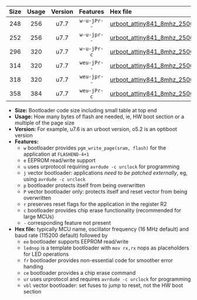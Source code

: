|Size|Usage|Version|Features|Hex file|
|:-:|:-:|:-:|:-:|:--|
|248|256|u7.7|`w-u-jPr--`|[urboot_attiny841_8mhz_250000bps_lednop_ur_vbl.hex](https://raw.githubusercontent.com/stefanrueger/urboot.hex/main/mcus/attiny841/fcpu_8mhz/250000_bps/urboot_attiny841_8mhz_250000bps_lednop_ur_vbl.hex)|
|252|256|u7.7|`w-u-jpr--`|[urboot_attiny841_8mhz_250000bps_lednop_fr_ur_vbl.hex](https://raw.githubusercontent.com/stefanrueger/urboot.hex/main/mcus/attiny841/fcpu_8mhz/250000_bps/urboot_attiny841_8mhz_250000bps_lednop_fr_ur_vbl.hex)|
|296|320|u7.7|`w-u-jPr-c`|[urboot_attiny841_8mhz_250000bps_lednop_fr_ce_ur_vbl.hex](https://raw.githubusercontent.com/stefanrueger/urboot.hex/main/mcus/attiny841/fcpu_8mhz/250000_bps/urboot_attiny841_8mhz_250000bps_lednop_fr_ce_ur_vbl.hex)|
|314|320|u7.7|`weu-jPr--`|[urboot_attiny841_8mhz_250000bps_ee_lednop_ur_vbl.hex](https://raw.githubusercontent.com/stefanrueger/urboot.hex/main/mcus/attiny841/fcpu_8mhz/250000_bps/urboot_attiny841_8mhz_250000bps_ee_lednop_ur_vbl.hex)|
|318|320|u7.7|`weu-jpr--`|[urboot_attiny841_8mhz_250000bps_ee_lednop_fr_ur_vbl.hex](https://raw.githubusercontent.com/stefanrueger/urboot.hex/main/mcus/attiny841/fcpu_8mhz/250000_bps/urboot_attiny841_8mhz_250000bps_ee_lednop_fr_ur_vbl.hex)|
|358|384|u7.7|`weu-jPr-c`|[urboot_attiny841_8mhz_250000bps_ee_lednop_fr_ce_ur_vbl.hex](https://raw.githubusercontent.com/stefanrueger/urboot.hex/main/mcus/attiny841/fcpu_8mhz/250000_bps/urboot_attiny841_8mhz_250000bps_ee_lednop_fr_ce_ur_vbl.hex)|

- **Size:** Bootloader code size including small table at top end
- **Usage:** How many bytes of flash are needed, ie, HW boot section or a multiple of the page size
- **Version:** For example, u7.6 is an urboot version, o5.2 is an optiboot version
- **Features:**
  + `w` bootloader provides `pgm_write_page(sram, flash)` for the application at `FLASHEND-4+1`
  + `e` EEPROM read/write support
  + `u` uses urprotocol requiring `avrdude -c urclock` for programming
  + `j` vector bootloader: applications *need to be patched externally*, eg, using `avrdude -c urclock`
  + `p` bootloader protects itself from being overwritten
  + `P` vector bootloader only: protects itself and reset vector from being overwritten
  + `r` preserves reset flags for the application in the register R2
  + `c` bootloader provides chip erase functionality (recommended for large MCUs)
  + `-` corresponding feature not present
- **Hex file:** typically MCU name, oscillator frequency (16 MHz default) and baud rate (115200 default) followed by
  + `ee` bootloader supports EEPROM read/write
  + `lednop` is a template bootloader with `mov rx,rx` nops as placeholders for LED operations
  + `fr` bootloader provides non-essential code for smoother error handing
  + `ce` bootloader provides a chip erase command
  + `ur` uses urprotocol and requires `avrdude -c urclock` for programming
  + `vbl` vector bootloader: set fuses to jump to reset, not the HW boot section
